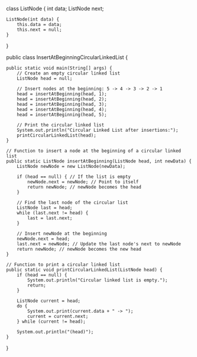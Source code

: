 class ListNode {
    int data;
    ListNode next;

    ListNode(int data) {
        this.data = data;
        this.next = null;
    }
}

public class InsertAtBeginningCircularLinkedList {

    public static void main(String[] args) {
        // Create an empty circular linked list
        ListNode head = null;

        // Insert nodes at the beginning: 5 -> 4 -> 3 -> 2 -> 1
        head = insertAtBeginning(head, 1);
        head = insertAtBeginning(head, 2);
        head = insertAtBeginning(head, 3);
        head = insertAtBeginning(head, 4);
        head = insertAtBeginning(head, 5);

        // Print the circular linked list
        System.out.println("Circular Linked List after insertions:");
        printCircularLinkedList(head);
    }

    // Function to insert a node at the beginning of a circular linked list
    public static ListNode insertAtBeginning(ListNode head, int newData) {
        ListNode newNode = new ListNode(newData);

        if (head == null) { // If the list is empty
            newNode.next = newNode; // Point to itself
            return newNode; // newNode becomes the head
        }

        // Find the last node of the circular list
        ListNode last = head;
        while (last.next != head) {
            last = last.next;
        }

        // Insert newNode at the beginning
        newNode.next = head;
        last.next = newNode; // Update the last node's next to newNode
        return newNode; // newNode becomes the new head
    }

    // Function to print a circular linked list
    public static void printCircularLinkedList(ListNode head) {
        if (head == null) {
            System.out.println("Circular linked list is empty.");
            return;
        }

        ListNode current = head;
        do {
            System.out.print(current.data + " -> ");
            current = current.next;
        } while (current != head);

        System.out.println("(head)");
    }
}
